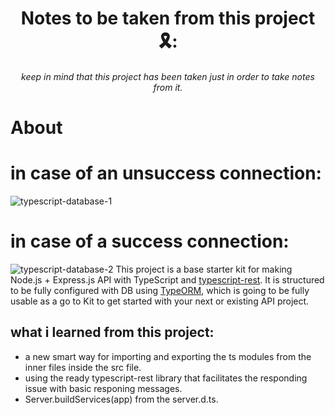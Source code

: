<h1 base starter kit for making Node.js + Express.js API with TypeScript 🛠</h1>
<h1 align="center">Notes to be taken from this project 🎗:</h1>
<h6 align="center">keep in mind that this project has been taken just in order to take notes from it.
 

 
# About
# in case of an unsuccess connection: 
![typescript-database-1](https://user-images.githubusercontent.com/101610105/209463842-39c8c231-1cfd-4110-9085-9845f1405132.png)
# in case of a success connection:
![typescript-database-2](https://user-images.githubusercontent.com/101610105/209463845-53c43389-98df-4568-aa71-aa42988f666a.png)
This project is a base starter kit for making Node.js + Express.js API with TypeScript and [typescript-rest](https://github.com/thiagobustamante/typescript-rest).
It is structured to be fully configured with DB using [TypeORM](https://github.com/typeorm/typeorm), which is going to be fully usable as a go to Kit to get started with your
next or existing API project.
## what i learned from this project:
  - a new smart way for importing and exporting the ts modules from the inner files inside the src file.
  - using the ready typescript-rest library that facilitates the responding issue with basic responing messages.
  - Server.buildServices(app) from the server.d.ts.
